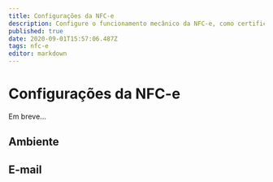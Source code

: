 ```yaml
---
title: Configurações da NFC-e
description: Configure o funcionamento mecânico da NFC-e, como certificado digital, série, etc.
published: true
date: 2020-09-01T15:57:06.487Z
tags: nfc-e
editor: markdown
---
```


# Configurações da NFC-e

Em breve...

## Ambiente

## E-mail
